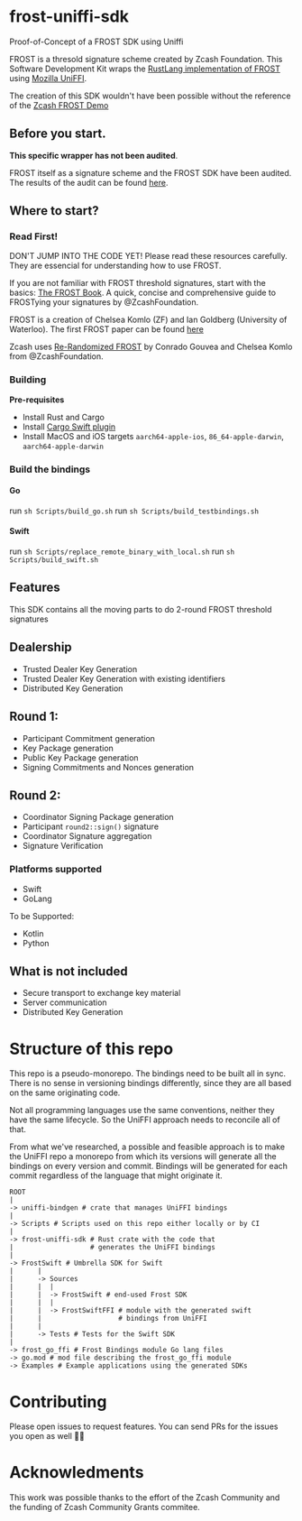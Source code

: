# frost-uniffi-sdk
Proof-of-Concept of a FROST SDK using Uniffi

FROST is a thresold signature scheme created by Zcash Foundation. 
This Software Development Kit wraps the [RustLang implementation of
FROST](https://github.com/ZcashFoundation/frost) using [Mozilla UniFFI](https://mozilla.github.io/uniffi-rs/).

The creation of this SDK wouldn't have been possible without the reference of the
[Zcash FROST Demo](https://zfnd.org/demo-for-frost-for-zcash-library/)

## Before you start.

**This specific wrapper has not been audited**. 

FROST itself as a signature scheme and the FROST SDK have been audited.
The results of the audit can be found [here](https://research.nccgroup.com/2023/10/23/public-report-zcash-frost-security-assessment/).

## Where to start?

### Read First!
DON'T JUMP INTO THE CODE YET! Please read these resources carefully. They are 
essencial for understanding how to use FROST.

If you are not familiar with FROST threshold signatures, start with the 
basics: [The FROST Book](https://frost.zfnd.org/index.html). A quick, concise
and comprehensive guide to FROSTying your signatures by @ZcashFoundation.

FROST is a creation of Chelsea Komlo (ZF) and Ian Goldberg (University of Waterloo).
The first FROST paper can be found [here](https://eprint.iacr.org/2020/852.pdf)

Zcash uses [Re-Randomized FROST](https://eprint.iacr.org/2024/436) by Conrado Gouvea 
and Chelsea Komlo from @ZcashFoundation.

### Building

**Pre-requisites** 

- Install Rust and Cargo
- Install [Cargo Swift plugin](https://github.com/antoniusnaumann/cargo-swift)
- Install MacOS and iOS targets `aarch64-apple-ios`, `86_64-apple-darwin`, 
`aarch64-apple-darwin`

### Build the bindings

#### Go
run `sh Scripts/build_go.sh`
run `sh Scripts/build_testbindings.sh`

#### Swift
run `sh Scripts/replace_remote_binary_with_local.sh`
run `sh Scripts/build_swift.sh`

## Features
This SDK contains all the moving parts to do 2-round FROST threshold signatures

Dealership
----------
- Trusted Dealer Key Generation
- Trusted Dealer Key Generation with existing identifiers
- Distributed Key Generation

Round 1:
-------
- Participant Commitment generation
- Key Package generation
- Public Key Package generation
- Signing Commitments and Nonces generation

Round 2:
--------
- Coordinator Signing Package generation
- Participant `round2::sign()` signature
- Coordinator Signature aggregation
- Signature Verification

### Platforms supported
- Swift
- GoLang

To be Supported:
- Kotlin
- Python

## What is not included
- Secure transport to exchange key material
- Server communication
- Distributed Key Generation

# Structure of this repo

This repo is a pseudo-monorepo. The bindings need to be built all in sync.
There is no sense in versioning bindings differently, since they are all
based on the same originating code. 

Not all programming languages use the same conventions, neither they have
the same lifecycle. So the UniFFI approach needs to reconcile all of that.

From what we've researched, a possible and feasible approach is to make
the UniFFI repo a monorepo from which its versions will generate all the
bindings on every version and commit. Bindings will be generated for each
commit regardless of the language that might originate it. 

````
ROOT
|
-> uniffi-bindgen # crate that manages UniFFI bindings
|
-> Scripts # Scripts used on this repo either locally or by CI
|
-> frost-uniffi-sdk # Rust crate with the code that 
|                   # generates the UniFFI bindings
|
-> FrostSwift # Umbrella SDK for Swift
|      |
|      -> Sources
|      |  |
|      |  -> FrostSwift # end-used Frost SDK
|      |  |
|      |  -> FrostSwiftFFI # module with the generated swift 
|      |                   # bindings from UniFFI
|      |
|      -> Tests # Tests for the Swift SDK
|
-> frost_go_ffi # Frost Bindings module Go lang files
-> go.mod # mod file describing the frost_go_ffi module
-> Examples # Example applications using the generated SDKs
````
# Contributing

Please open issues to request features. You can send PRs for the issues
you open as well 🙏😅

# Acknowledments

This work was possible thanks to the effort of the Zcash Community and 
the funding of Zcash Community Grants commitee. 

